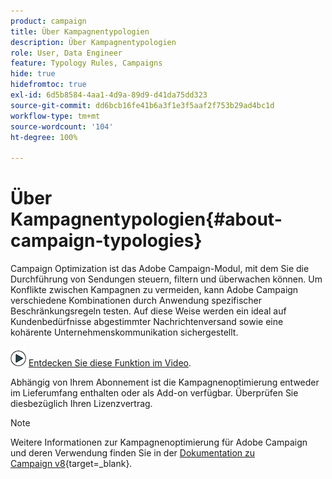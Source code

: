 ```yaml
---
product: campaign
title: Über Kampagnentypologien
description: Über Kampagnentypologien
role: User, Data Engineer
feature: Typology Rules, Campaigns
hide: true
hidefromtoc: true
exl-id: 6d5b8584-4aa1-4d9a-89d9-d41da75dd323
source-git-commit: dd6bcb16fe41b6a3f1e3f5aaf2f753b29ad4bc1d
workflow-type: tm+mt
source-wordcount: '104'
ht-degree: 100%

---
```


# Über Kampagnentypologien{#about-campaign-typologies}

Campaign Optimization ist das Adobe Campaign-Modul, mit dem Sie die Durchführung von Sendungen steuern, filtern und überwachen können. Um Konflikte zwischen Kampagnen zu vermeiden, kann Adobe Campaign verschiedene Kombinationen durch Anwendung spezifischer Beschränkungsregeln testen. Auf diese Weise werden ein ideal auf Kundenbedürfnisse abgestimmter Nachrichtenversand sowie eine kohärente Unternehmenskommunikation sichergestellt.

![](assets/do-not-localize/how-to-video.png) [Entdecken Sie diese Funktion im Video](#typologies-video).

Abhängig von Ihrem Abonnement ist die Kampagnenoptimierung entweder im Lieferumfang enthalten oder als Add-on verfügbar. Überprüfen Sie diesbezüglich Ihren Lizenzvertrag.

>[!NOTE]
>
>Weitere Informationen zur Kampagnenoptimierung für Adobe Campaign und deren Verwendung finden Sie in der [Dokumentation zu Campaign v8](https://experienceleague.adobe.com/de/docs/campaign/automation/campaign-optimization/campaign-typologies){target=_blank}.

<!--

## Typology rules {#typology-rules}

With Adobe Campaign you can design and apply four types of typology rules:

* **Filtering** rules which let you exclude part of the target based on criteria. For more on this, refer to [Filtering rules](filtering-rules.md).
* **Pressure** rules which let you control marketing fatigue. For more on this, refer to [Pressure rules](pressure-rules.md).
* **Capacity** rules which let you limit loads to guarantee optimal processing conditions. For more on this, refer to [Controlling capacity](consistency-rules.md#controlling-capacity).
* **Control** rules which let you check the validity of messages before they are sent. For more on this, refer to [Control rules](control-rules.md).

Once they have been created, typology rules are grouped in campaign typologies which are referenced in deliveries. See [Applying typologies](#applying-typologies).

## Typologies {#typologies}

A campaign typology can contain several [typology rules](#typology-rules), but a delivery can only reference one typology.

The **[!UICONTROL Rules]** tab lets you add, delete or view the typology rules to apply.

![](assets/campaign_opt_rules_tab.png)

## Applying typologies {#applying-typologies}

Steps to create and apply a typology to your deliveries are listed below:

1. Create typology rules.

   Typology rules are found in the **[!UICONTROL Administration > Campaign management > Typology management > Typology rules]** node.

   Different rules available in Campaign are described in the following sections: [sales pressure rules](pressure-rules.md), [capacity rules](consistency-rules.md#controlling-capacity), [control rules](control-rules.md) and [filtering rules](filtering-rules.md).

1. Create a typology and reference the rules you created into it.

   Typologies are accessed via the **[!UICONTROL Administration > Campaign Management > Typology management]** > **[!UICONTROL Typologies]** node. 

1. Configure your delivery to use the typology you created. For more on this, refer to [this section](applying-rules.md#applying-a-typology-to-a-delivery).
1. Test and control the behavior through campaign simulations. For more on campaign simulations, refer to [this section](campaign-simulations.md).

During delivery preparation, recipients are excluded when criterion is met. You can check logs to monitor exclusions. Sample use cases on pressure typology rules are available in [this page](pressure-rules.md#use-cases-on-pressure-rules).

## Tutorial videos {#typologies-video}

### How to set up fatigue management using typology rules

This video explains how to implement fatigue management in Adobe Campaign by leveraging typology rules.

>[!VIDEO](https://video.tv.adobe.com/v/30535?quality=12&captions=ger)

### How to set up fatigue management using predefined filters

Fatigue management controls frequency and quantity of messaging to avoid over-solicitation of recipients. If you do not have the campaign optimization module in your campaign instance, you may configure a predefined filter that will filter the target population by the number of messages received
This video explains how to implement fatigue management in Adobe Campaign Classic by using filters.

>[!VIDEO](https://video.tv.adobe.com/v/25091?quality=12)

Additional Campaign how-to videos are available [here](https://experienceleague.adobe.com/docs/campaign-classic-learn/tutorials/overview.html?lang=de).

**Related topic**

* [Get started with typologies and fatigue management](pressure-rules.md)

-->
